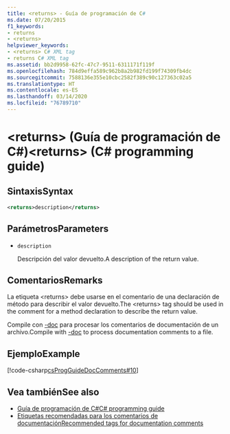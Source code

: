 ```yaml
---
title: <returns> - Guía de programación de C#
ms.date: 07/20/2015
f1_keywords:
- returns
- <returns>
helpviewer_keywords:
- <returns> C# XML tag
- returns C# XML tag
ms.assetid: bb2d9958-62fc-47c7-9511-6311171f119f
ms.openlocfilehash: 784d9effa589c962b8a2b982fd199f74309fb4dc
ms.sourcegitcommit: 7588136e355e10cbc2582f389c90c127363c02a5
ms.translationtype: HT
ms.contentlocale: es-ES
ms.lasthandoff: 03/14/2020
ms.locfileid: "76789710"
---
```

# <a name="returns-c-programming-guide"></a><span data-ttu-id="f479f-102">\<returns> (Guía de programación de C#)</span><span class="sxs-lookup"><span data-stu-id="f479f-102">\<returns> (C# programming guide)</span></span>

## <a name="syntax"></a><span data-ttu-id="f479f-103">Sintaxis</span><span class="sxs-lookup"><span data-stu-id="f479f-103">Syntax</span></span>

```xml
<returns>description</returns>
```

## <a name="parameters"></a><span data-ttu-id="f479f-104">Parámetros</span><span class="sxs-lookup"><span data-stu-id="f479f-104">Parameters</span></span>

- `description`

  <span data-ttu-id="f479f-105">Descripción del valor devuelto.</span><span class="sxs-lookup"><span data-stu-id="f479f-105">A description of the return value.</span></span>

## <a name="remarks"></a><span data-ttu-id="f479f-106">Comentarios</span><span class="sxs-lookup"><span data-stu-id="f479f-106">Remarks</span></span>

<span data-ttu-id="f479f-107">La etiqueta \<returns> debe usarse en el comentario de una declaración de método para describir el valor devuelto.</span><span class="sxs-lookup"><span data-stu-id="f479f-107">The \<returns> tag should be used in the comment for a method declaration to describe the return value.</span></span>

<span data-ttu-id="f479f-108">Compile con [-doc](../../language-reference/compiler-options/doc-compiler-option.md) para procesar los comentarios de documentación de un archivo.</span><span class="sxs-lookup"><span data-stu-id="f479f-108">Compile with [-doc](../../language-reference/compiler-options/doc-compiler-option.md) to process documentation comments to a file.</span></span>

## <a name="example"></a><span data-ttu-id="f479f-109">Ejemplo</span><span class="sxs-lookup"><span data-stu-id="f479f-109">Example</span></span>

[!code-csharp[csProgGuideDocComments#10](~/samples/snippets/csharp/VS_Snippets_VBCSharp/csProgGuideDocComments/CS/DocComments.cs#10)]

## <a name="see-also"></a><span data-ttu-id="f479f-110">Vea también</span><span class="sxs-lookup"><span data-stu-id="f479f-110">See also</span></span>

- [<span data-ttu-id="f479f-111">Guía de programación de C#</span><span class="sxs-lookup"><span data-stu-id="f479f-111">C# programming guide</span></span>](../index.md)
- [<span data-ttu-id="f479f-112">Etiquetas recomendadas para los comentarios de documentación</span><span class="sxs-lookup"><span data-stu-id="f479f-112">Recommended tags for documentation comments</span></span>](./recommended-tags-for-documentation-comments.md)
